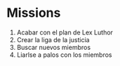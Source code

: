 # Missions

1. Acabar con el plan de Lex Luthor
2. Crear la liga de la justicia
3. Buscar nuevos miembros
4. Liarlse a palos con los miembros
